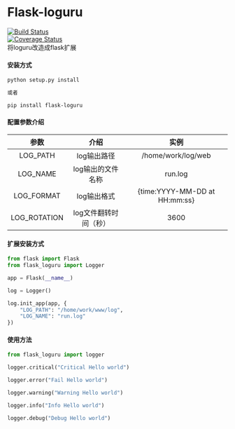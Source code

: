 # Flask-loguru
[![Build Status](https://travis-ci.org/Eastwu5788/Flask-Loguru.svg?branch=master)](https://travis-ci.org/Eastwu5788/Flask-Loguru)  
[![Coverage Status](https://coveralls.io/repos/github/Eastwu5788/Flask-Loguru/badge.svg?branch=master)](https://coveralls.io/github/Eastwu5788/Flask-Loguru?branch=master)  
将loguru改造成flask扩展

#### 安装方式
```bash
python setup.py install

或者

pip install flask-loguru
```

#### 配置参数介绍
| 参数 | 介绍 | 实例 |
| :---: | :---:| :---: |
|  LOG_PATH | log输出路径 | /home/work/log/web |
|  LOG_NAME | log输出的文件名称 | run.log |
|  LOG_FORMAT | log输出格式 | {time:YYYY-MM-DD at HH:mm:ss} | {level} | {message} |
|  LOG_ROTATION | log文件翻转时间（秒） | 3600  |

#### 扩展安装方式
```python
from flask import Flask
from flask_loguru import Logger

app = Flask(__name__)

log = Logger()

log.init_app(app, {
    "LOG_PATH": "/home/work/www/log",
    "LOG_NAME": "run.log"
})
```

#### 使用方法
```python
from flask_loguru import logger

logger.critical("Critical Hello world")

logger.error("Fail Hello world")

logger.warning("Warning Hello world")

logger.info("Info Hello world")

logger.debug("Debug Hello world")
```


